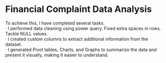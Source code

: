 # Financial Complaint Data Analysis 

To achieve this, I have completed several tasks.<br>
· I performed data cleaning using power query. Fixed extra spaces in rows. Tackle NULL values.<br>
· I created custom columns to extract additional information from the dataset.<br>
· I generated Pivot tables, Charts, and Graphs to summarize the data and present it visually, making it easier to understand.<br>


